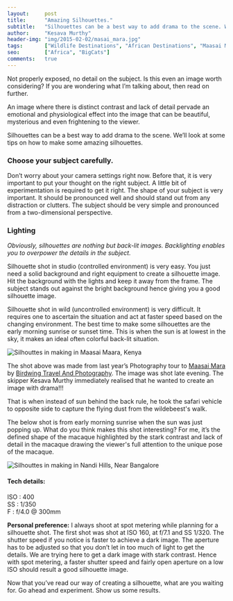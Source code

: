 ```yaml
---
layout:     post
title:      "Amazing Silhouettes."
subtitle:   "Silhouettes can be a best way to add drama to the scene. We’ll look at some tips on how to make some amazing silhouettes."
author:     "Kesava Murthy"
header-img: "img/2015-02-02/masai_mara.jpg"
tags:       ["Wildlife Destinations", "African Destinations", "Maasai Maara", "Tips and Tricks"]
seo:		["Africa", "BigCats"]
comments:   true
---
```



<p>Not properly exposed, no detail on the subject. Is this even an image worth considering? If you are wondering what I’m talking about, then read on further. </p>

<p>An image where there is distinct contrast and lack of detail pervade an emotional and physiological effect into the image that can be beautiful, mysterious and even frightening to the viewer.</p>

<p>Silhouettes can be a best way to add drama to the scene. We’ll look at some tips on how to make some amazing silhouettes. </p>

<h3>Choose your subject carefully.</h3>

<p>	Don’t worry about your camera settings right now. Before that, it is very important to put your thought on the right subject. A little bit of experimentation is required to get it right. The shape of your subject is very important. It should be pronounced well and should stand out from any distraction or clutters. The subject should be very simple and pronounced from a two-dimensional perspective.</p>

<h3>Lighting</h3>

<p><em>Obviously, silhouettes are nothing but back-lit images. Backlighting enables you to overpower the details in the subject. </em></p>

<p>Silhouette shot in studio (controlled environment) is very easy. You just need a solid background and right equipment to create a silhouette image. Hit the background with the lights and keep it away from the frame. The subject stands out against the bright background hence giving you a good silhouette image.</p>

<p>Silhouette shot in wild (uncontrolled environment) is very difficult. It requires one to ascertain the situation and act at faster speed based on the changing environment. The best time to make some silhouettes are the early morning sunrise or sunset time. This is when the sun is at lowest in the sky, it makes an ideal often colorful back-lit situation.</p>

<img src="{{ site.baseurl }}/img/2015-02-02/masai_mara.jpg"  alt="Silhouttes in making in Maasai Maara, Kenya">


<p>The shot above was made from last year’s Photography tour to <a href="http://www.wilderhood.com/destination/Masai%20Mara" target="_blank">Maasai Mara</a> by <a href="http://www.wilderhood.com/organizer/Birdwing%20Photography" target="_blank">Birdwing Travel And Photography</a>. The image was shot late evening. The skipper <a href="{{ site.baseurl }}/authors/Kesava Murthy" style="text-decoration:none">Kesava Murthy</a> immediately realised that he wanted to create an image with drama!!! </p>

<p>That is when instead of sun behind the back rule, he took the safari vehicle to opposite side to capture the flying dust from the wildebeest's walk.</p>

<p>The below shot is from early morning sunrise when the sun was just popping up. What do you think makes this shot interesting? For me, it’s the defined shape of the macaque highlighted by the stark contrast and lack of detail in the  macaque drawing the viewer's full attention to the unique pose of the macaque.</p>

<img src="{{ site.baseurl }}/img/2015-02-02/masai_mara1.jpg"  alt="Silhouttes in making in Nandi Hills, Near Bangalore">

<h4>Tech details:</h4>
<p>ISO : 400<br>
SS : 1/350<br>
F : f/4.0 @ 300mm</p>

<p><strong>Personal preference:</strong> I always shoot at spot metering while planning for a silhouette shot. The first shot was shot at ISO 160, at f/7.1 and SS 1/320. The shutter speed if you notice is faster to achieve a dark image. The aperture has to be adjusted so that you don’t let in too much of light to get the details. We are trying here to get a dark image with stark contrast. Hence with spot metering, a faster shutter speed and fairly open aperture on a low ISO should result a good silhouette image. </p>

<p>Now that you’ve read our way of creating a silhouette, what are you waiting for. Go ahead and experiment. Show us some results. </p>